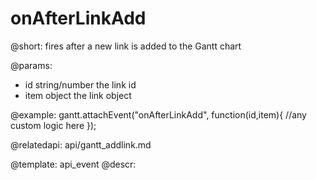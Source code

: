 onAfterLinkAdd
=============
@short: fires after a new link is added to the Gantt chart

@params:
- id		string/number			the link id
- item		object					the link object 

@example:
gantt.attachEvent("onAfterLinkAdd", function(id,item){
    //any custom logic here
});


@relatedapi:
	api/gantt_addlink.md

@template:	api_event
@descr:

